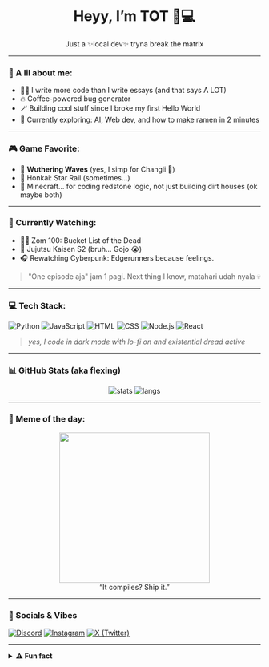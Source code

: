 <h1 align="center">Heyy, I’m TOT 🧃💻</h1>
<p align="center">Just a ✨local dev✨ tryna break the matrix</p>

---

### 🧠 A lil about me:
- 🧑‍💻 I write more code than I write essays (and that says A LOT)
- 🔥 Coffee-powered bug generator
- 🪄 Building cool stuff since I broke my first Hello World
- 🧃 Currently exploring: AI, Web dev, and how to make ramen in 2 minutes

---

### 🎮 Game Favorite:
- 💫 **Wuthering Waves** (yes, I simp for Changli 🥵)
- 🔫 Honkai: Star Rail (sometimes...)
- 🧌 Minecraft... for coding redstone logic, not just building dirt houses (ok maybe both)

---

### 🎥 Currently Watching:
- 🧍‍♀️ Zom 100: Bucket List of the Dead
- 🎴 Jujutsu Kaisen S2 (bruh… Gojo 😭)
- 🎧 Rewatching Cyberpunk: Edgerunners because feelings.

> "One episode aja" jam 1 pagi. Next thing I know, matahari udah nyala 💀

---

### 💻 Tech Stack:
![Python](https://img.shields.io/badge/-Python-333333?style=flat&logo=python)
![JavaScript](https://img.shields.io/badge/-JavaScript-333333?style=flat&logo=javascript)
![HTML](https://img.shields.io/badge/-HTML5-333333?style=flat&logo=html5)
![CSS](https://img.shields.io/badge/-CSS3-333333?style=flat&logo=css3)
![Node.js](https://img.shields.io/badge/-Node.js-333333?style=flat&logo=node.js)
![React](https://img.shields.io/badge/-React-333333?style=flat&logo=react)

> *yes, I code in dark mode with lo-fi on and existential dread active*

---

### 📊 GitHub Stats (aka flexing)
<p align="center">
  <img src="https://github-readme-stats.vercel.app/api?username=rillToMe&show_icons=true&theme=radical" alt="stats" />
  <img src="https://github-readme-stats.vercel.app/api/top-langs/?username=rillToMe&layout=compact&theme=radical" alt="langs" />
</p>

---

### 🐸 Meme of the day:
<p align="center">
  <img src="https://i.imgur.com/VzBcYFh.gif" width="300px" />
  <br>“It compiles? Ship it.”
</p>

---

### 🔗 Socials & Vibes
[![Discord](https://img.shields.io/badge/-TotOnDiscord-5865F2?style=flat&logo=discord&logoColor=white)](https://discord.com/)
[![Instagram](https://img.shields.io/badge/-@tot.codes-E4405F?style=flat&logo=instagram&logoColor=white)](https://instagram.com/)
[![X (Twitter)](https://img.shields.io/badge/-@totcodes-1DA1F2?style=flat&logo=twitter&logoColor=white)](https://twitter.com/)

---

<details>
<summary><b>⚠️ Fun fact</b></summary>

> I once fixed a bug by deleting the entire project and starting over.  
> 10/10 would recommend.
</details>
